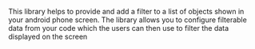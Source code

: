 This library helps to provide and add a filter to a list of objects shown in your android phone screen. The library allows you to configure filterable data from your code which the users can then use to filter the data displayed on the screen
